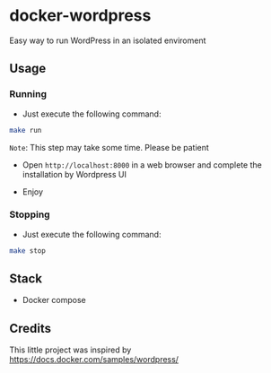 # docker-wordpress
Easy way to run WordPress in an isolated enviroment

## Usage

### Running
* Just execute the following command:
```bash
make run
```

`Note`: This step may take some time. Please be patient

* Open `http://localhost:8000` in a web browser and complete the installation by Wordpress UI

* Enjoy

### Stopping
- Just execute the following command:
```bash
make stop
```

## Stack
- Docker compose

## Credits
This little project was inspired by https://docs.docker.com/samples/wordpress/